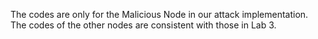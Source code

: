 The codes are only for the Malicious Node in our attack implementation. The codes of the other nodes are consistent with those in Lab 3.
